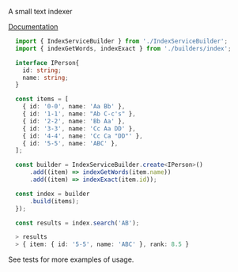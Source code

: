 A small text indexer

[Documentation](https://ntix.github.io/indexing/)

```typescript
  import { IndexServiceBuilder } from './IndexServiceBuilder';
  import { indexGetWords, indexExact } from './builders/index';

  interface IPerson{
    id: string;
    name: string;
  }

  const items = [
    { id: '0-0', name: 'Aa Bb' },
    { id: '1-1', name: "Ab C-c's" },
    { id: '2-2', name: 'Bb Aa' },
    { id: '3-3', name: 'Cc Aa DD' },
    { id: '4-4', name: 'Cc Ca "DD"' },
    { id: '5-5', name: 'ABC' },
  ];

  const builder = IndexServiceBuilder.create<IPerson>()
      .add((item) => indexGetWords(item.name))
      .add((item) => indexExact(item.id));

  const index = builder
      .build(items);
  });

  const results = index.search('AB');

  > results 
  > { item: { id: '5-5', name: 'ABC' }, rank: 8.5 }

```

See tests for more examples of usage.
